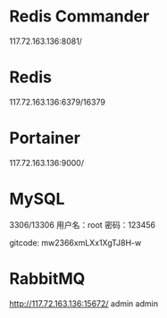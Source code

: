 # Redis Commander
117.72.163.136:8081/

# Redis
117.72.163.136:6379/16379

# Portainer
117.72.163.136:9000/

# MySQL
3306/13306
用户名：root
密码：123456


gitcode: mw2366xmLXx1XgTJ8H-w

# RabbitMQ
http://117.72.163.136:15672/
admin
admin
<!--stackedit_data:
eyJoaXN0b3J5IjpbLTg4NjM0MjA2NCw0Mjg4OTAyMjMsLTE0Nj
A0MDY1MDRdfQ==
-->
